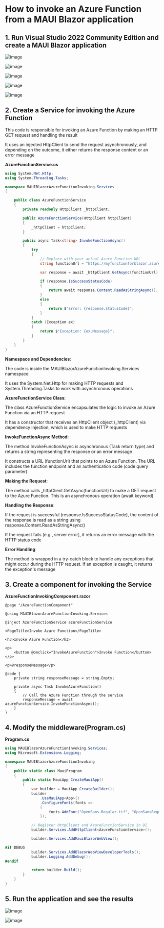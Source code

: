 # How to invoke an Azure Function from a MAUI Blazor application

## 1. Run Visual Studio 2022 Community Edition and create a MAUI Blazor application

![image](https://github.com/user-attachments/assets/923de41d-1791-4536-9d72-90ac114f66c9)

![image](https://github.com/user-attachments/assets/18c590ba-8701-40e8-b256-e596ee9fa3ac)

![image](https://github.com/user-attachments/assets/dc19e651-165e-4fec-82fe-3fd291d0464e)

![image](https://github.com/user-attachments/assets/3d6872ac-c752-4279-802c-974077a43fdf)

![image](https://github.com/user-attachments/assets/d510279f-c15b-4dbf-a275-c9e11e69c587)

## 2. Create a Service for invoking the Azure Function

This code is responsible for invoking an Azure Function by making an HTTP GET request and handling the result

It uses an injected HttpClient to send the request asynchronously, and depending on the outcome, it either returns the response content or an error message

**AzureFunctionService.cs**

```csharp
using System.Net.Http;
using System.Threading.Tasks;

namespace MAUIBlazorAzureFunctionInvoking.Services
{

    public class AzureFunctionService
    {
        private readonly HttpClient _httpClient;

        public AzureFunctionService(HttpClient httpClient)
        {
            _httpClient = httpClient;
        }

        public async Task<string> InvokeFunctionAsync()
        {
            try
            {
                // Replace with your actual Azure Function URL
                string functionUrl = "https://myfunctionforblazor.azurewebsites.net/api/Function1?code=YUKb4eMSrWqeFw2lxL0XJUzUgBfIw3Gh-pVTeELRtym8AzFuThTRwQ%3D%3D";

                var response = await _httpClient.GetAsync(functionUrl);

                if (response.IsSuccessStatusCode)
                {
                    return await response.Content.ReadAsStringAsync();
                }
                else
                {
                    return $"Error: {response.StatusCode}";
                }
            }
            catch (Exception ex)
            {
                return $"Exception: {ex.Message}";
            }
        }
    }
}
```

**Namespace and Dependencies**:

The code is inside the MAUIBlazorAzureFunctionInvoking.Services namespace

It uses the System.Net.Http for making HTTP requests and System.Threading.Tasks to work with asynchronous operations

**AzureFunctionService Class**:

The class AzureFunctionService encapsulates the logic to invoke an Azure Function via an HTTP request

It has a constructor that receives an HttpClient object (_httpClient) via dependency injection, which is used to make HTTP requests

**InvokeFunctionAsync Method**:

The method InvokeFunctionAsync is asynchronous (Task<string> return type) and returns a string representing the response or an error message

It constructs a URL (functionUrl) that points to an Azure Function. The URL includes the function endpoint and an authentication code (code query parameter)

**Making the Request**:

The method calls _httpClient.GetAsync(functionUrl) to make a GET request to the Azure Function. This is an asynchronous operation (await keyword)

**Handling the Response**:

If the request is successful (response.IsSuccessStatusCode), the content of the response is read as a string using response.Content.ReadAsStringAsync()

If the request fails (e.g., server error), it returns an error message with the HTTP status code

**Error Handling**:

The method is wrapped in a try-catch block to handle any exceptions that might occur during the HTTP request. If an exception is caught, it returns the exception's message

## 3. Create a component for invoking the Service

**AzureFunctionInvokingComponent.razor**

```razor
@page "/AzureFunctionComponent"

@using MAUIBlazorAzureFunctionInvoking.Services

@inject AzureFunctionService azureFunctionService

<PageTitle>Invoke Azure Function</PageTitle>

<h3>Invoke Azure Function</h3>

<p>
    <button @onclick="InvokeAzureFunction">Invoke Function</button>
</p>

<p>@responseMessage</p>

@code {
    private string responseMessage = string.Empty;

    private async Task InvokeAzureFunction()
    {
        // Call the Azure Function through the service
        responseMessage = await azureFunctionService.InvokeFunctionAsync();
    }
}
```

## 4. Modify the middleware(Program.cs)

**Program.cs**

```csharp
using MAUIBlazorAzureFunctionInvoking.Services;
using Microsoft.Extensions.Logging;

namespace MAUIBlazorAzureFunctionInvoking
{
    public static class MauiProgram
    {
        public static MauiApp CreateMauiApp()
        {
            var builder = MauiApp.CreateBuilder();
            builder
                .UseMauiApp<App>()
                .ConfigureFonts(fonts =>
                {
                    fonts.AddFont("OpenSans-Regular.ttf", "OpenSansRegular");
                });

            // Register HttpClient and AzureFunctionService in DI
            builder.Services.AddHttpClient<AzureFunctionService>();

            builder.Services.AddMauiBlazorWebView();

#if DEBUG
    		builder.Services.AddBlazorWebViewDeveloperTools();
    		builder.Logging.AddDebug();
#endif

            return builder.Build();
        }
    }
}
```

## 5. Run the application and see the results

![image](https://github.com/user-attachments/assets/e8696012-e688-464d-b25f-8eea8b1a5eb5)

![image](https://github.com/user-attachments/assets/9a88e311-1df4-4e7c-a076-32eb257c7248)
